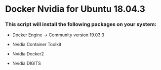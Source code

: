 # Docker Nvidia for Ubuntu 18.04.3

### This script will install the following packages on your system:

- Docker Engine -> Community version 19.03.3

- Nvidia Container Toolkit

- Nvidia Docker2

- Nvidia DIGITS

